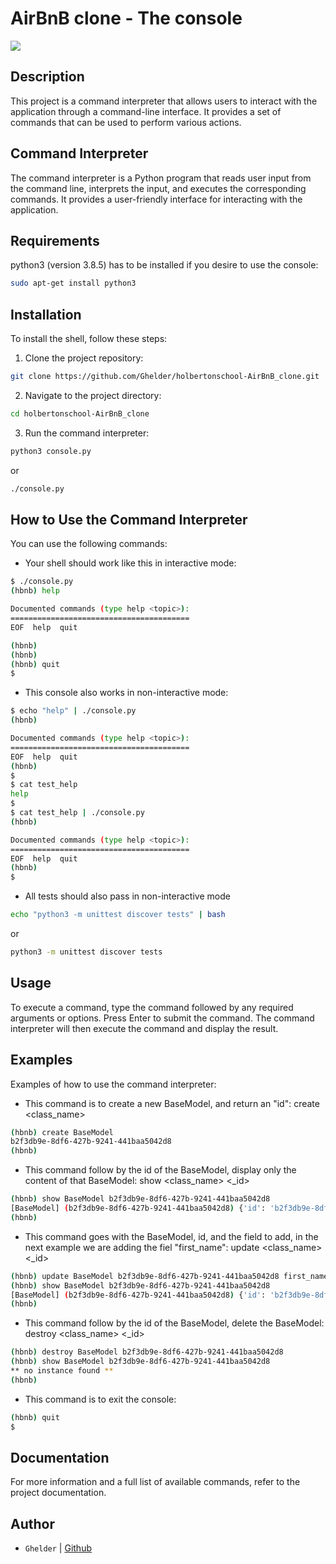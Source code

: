 # AirBnB clone - The console

![](https://i.ibb.co/vc5S8my/65f4a1dd9c51265f49d0.png)


## Description
This project is a command interpreter that allows users to interact with the application through a command-line interface. It provides a set of commands that can be used to perform various actions.

## Command Interpreter
The command interpreter is a Python program that reads user input from the command line, interprets the input, and executes the corresponding commands. It provides a user-friendly interface for interacting with the application.

## Requirements
python3 (version 3.8.5) has to be installed if you desire to use the console:
```bash
sudo apt-get install python3
```

## Installation
To install the shell, follow these steps:
1. Clone the project repository:
```bash
git clone https://github.com/Ghelder/holbertonschool-AirBnB_clone.git
```

2. Navigate to the project directory:
```bash
cd holbertonschool-AirBnB_clone
```

3. Run the command interpreter:
```bash
python3 console.py
```

or
```bash
./console.py
```

## How to Use the Command Interpreter

You can use the following commands:

- Your shell should work like this in interactive mode:

```bash
$ ./console.py
(hbnb) help

Documented commands (type help <topic>):
========================================
EOF  help  quit

(hbnb)
(hbnb)
(hbnb) quit
$
```

- This console also works in non-interactive mode:
```bash
$ echo "help" | ./console.py
(hbnb)

Documented commands (type help <topic>):
========================================
EOF  help  quit
(hbnb)
$
$ cat test_help
help
$
$ cat test_help | ./console.py
(hbnb)

Documented commands (type help <topic>):
========================================
EOF  help  quit
(hbnb)
$
```

- All tests should also pass in non-interactive mode
```bash
echo "python3 -m unittest discover tests" | bash
```
or
```bash
python3 -m unittest discover tests
```
## Usage
To execute a command, type the command followed by any required arguments or options. Press Enter to submit the command. The command interpreter will then execute the command and display the result.

## Examples
Examples of how to use the command interpreter:
- This command is to create a new BaseModel, and return an "id": create <class_name>
```bash
(hbnb) create BaseModel
b2f3db9e-8df6-427b-9241-441baa5042d8
(hbnb)
```
- This command follow by the id of the BaseModel, display only the content of that BaseModel: show <class_name> <_id>
```bash
(hbnb) show BaseModel b2f3db9e-8df6-427b-9241-441baa5042d8
[BaseModel] (b2f3db9e-8df6-427b-9241-441baa5042d8) {'id': 'b2f3db9e-8df6-427b-9241-441baa5042d8', 'created_at': datetime.datetime(2023, 7, 13, 11, 16, 59, 826974), 'updated_at': datetime.datetime(2023, 7, 13, 11, 16, 59,827007)}
(hbnb)
```
- This command goes with the BaseModel, id, and the field to add, in the next example we are adding the fiel "first_name": update <class_name> <_id>
```bash
(hbnb) update BaseModel b2f3db9e-8df6-427b-9241-441baa5042d8 first_name "allie"
(hbnb) show BaseModel b2f3db9e-8df6-427b-9241-441baa5042d8
[BaseModel] (b2f3db9e-8df6-427b-9241-441baa5042d8) {'id': 'b2f3db9e-8df6-427b-9241-441baa5042d8', 'created_at': datetime.datetime(2023, 7, 13, 11, 30, 47, 847415), 'updated_at': datetime.datetime(2023, 7, 13, 11, 30, 47,847449), 'first_name': 'allie'}
(hbnb)
```
- This command follow by the id of the BaseModel, delete the BaseModel: destroy <class_name> <_id>
```bash
(hbnb) destroy BaseModel b2f3db9e-8df6-427b-9241-441baa5042d8
(hbnb) show BaseModel b2f3db9e-8df6-427b-9241-441baa5042d8
** no instance found **
(hbnb)
```

- This command is to exit the console:
```bash
(hbnb) quit
$
```

## Documentation 
For more information and a full list of available commands, refer to the project documentation.

## Author
- `Ghelder` | [Github](https://github.com/Ghelder)
